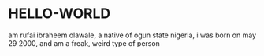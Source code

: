 # HELLO-WORLD
am rufai ibraheem olawale,
a native of ogun state nigeria,
i was born on may 29 2000,
and am a freak, weird type of person
